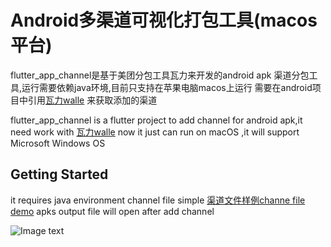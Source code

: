 # Android多渠道可视化打包工具(macos平台)

 flutter_app_channel是基于美团分包工具瓦力来开发的android apk 渠道分包工具,运行需要依赖java环境,目前只支持在苹果电脑macos上运行
 需要在android项目中引用[瓦力walle](https://github.com/Meituan-Dianping/walle) 来获取添加的渠道
 
 
 flutter_app_channel is a flutter project to add channel for android apk,it need work with  [瓦力walle](https://github.com/Meituan-Dianping/walle) 
 now it just can run on macOS ,it will support Microsoft Windows OS  

## Getting Started


it requires java environment
channel file simple [渠道文件样例channe file demo](https://github.com/Meituan-Dianping/walle/blob/master/app/channel)
apks output file will open after add channel

![Image text](https://github.com/gaoxuefeng/flutter_app_channel/tree/master/images/image1.jpg)
